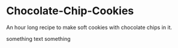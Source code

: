 # Chocolate-Chip-Cookies
An hour long recipe to make soft cookies with chocolate chips in it.

something text
something
